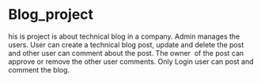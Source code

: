 # Blog_project
his is project is about technical blog in a company. Admin manages the users. User can create a technical blog post, update and delete the post and other user can comment about the post. The owner  of the post can approve or remove the other user comments. Only Login user can post and comment the blog.
